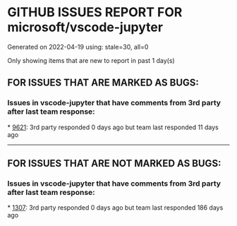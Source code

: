 
# GITHUB ISSUES REPORT FOR microsoft/vscode-jupyter


Generated on 2022-04-19 using: stale=30, all=0


Only showing items that are new to report in past 1 day(s)


## FOR ISSUES THAT ARE MARKED AS BUGS:


### Issues in vscode-jupyter that have comments from 3rd party after last team response:


\* [9621](https://github.com/microsoft/vscode-jupyter/issues/9621 "Unable to start Kernel due to connection timeout"): 3rd party responded 0 days ago but team last responded 11 days ago

---

## FOR ISSUES THAT ARE NOT MARKED AS BUGS:


### Issues in vscode-jupyter that have comments from 3rd party after last team response:


\* [1307](https://github.com/microsoft/vscode-jupyter/issues/1307 "Contextual help"): 3rd party responded 0 days ago but team last responded 186 days ago
